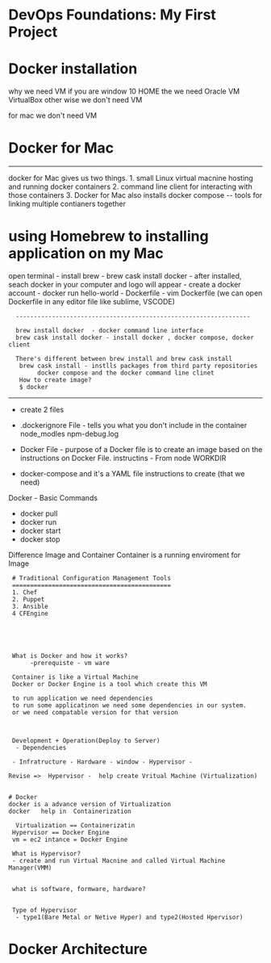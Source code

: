 # DevOps Foundations: My First Project

# Docker installation
why we need VM
  if you are window 10  HOME the we need Oracle VM VirtualBox
    other wise we don't need VM
    
 for mac we don't need VM
 
 
 # Docker for Mac
 --------------------
 
 
 docker for Mac gives us two things.
      1. small Linux virtual macnine hosting and running docker containers
      2. command line client for interacting with those containers
      3. Docker for Mac also installs docker compose -- tools for linking multiple contianers together
      
# using Homebrew to installing application on my Mac
open terminal
      - install brew
      - brew cask install docker
      - after installed, seach docker in your computer and logo will appear - create a docker account
      - docker run hello-world
      - Dockerfile
      - vim Dockerfile (we can open Dockerfile in any editor file like sublime, VSCODE)
      
      -----------------------------------------------------------------
      
      brew install docker  - docker command line interface
      brew cask install docker - install docker , docker compose, docker client
      
      There's different between brew install and brew cask install 
       brew cask install - instlls packages from third party repositories
            docker compose and the docker command line clinet
       How to create image?
       $ docker 
            
            
   -------
   - create 2 files
   - .dockerignore File - tells you what you don't include in the container
        node_modles npm-debug.log 
   - Docker File - purpose of a Docker file is to create an image based on the instructions on Docker File.
      instructins - From node  WORKDIR 
   
  - docker-compose and it's a YAML file
      instructions to create (that we need)
      
      
 Docker - Basic Commands
 - docker pull
 - docker run
 - docker start
 - docker stop

Difference Image and Container
Container is a running enviroment for Image



            
     # Traditional Configuration Management Tools
     ============================================
     1. Chef
     2. Puppet
     3. Ansible 
     4 CFEngine
     
     
     
     
     
     What is Docker and how it works?
          -prerequiste - vm ware
          
     Container is like a Virtual Machine
     Docker or Docker Engine is a tool which create this VM
    
     to run application we need dependencies 
     to run some applicatinon we need some dependencies in our system. 
     or we need compatable version for that version
     
     
     
     Development + Operation(Deploy to Server)
      - Dependencies
     
     - Infratructure - Hardware - window - Hypervisor - 
     
    Revise =>  Hypervisor -  help create Vritual Machine (Virtualization)
    
    
    # Docker
    docker is a advance version of Virtualization
    docker   help in  Containerization
     
      Virtualization == Containerizatin
     Hypervisor == Docker Engine 
     vm = ec2 intance = Docker Engine
     
     What is Hypervisor?
     - create and run Virtual Macnine and called Virtual Machine Manager(VMM)
     
     
     what is software, formware, hardware?
     
     
     Type of Hypervisor
      - type1(Bare Metal or Netive Hyper) and type2(Hosted Hpervisor)
     
   # Docker Architecture 
 
 
